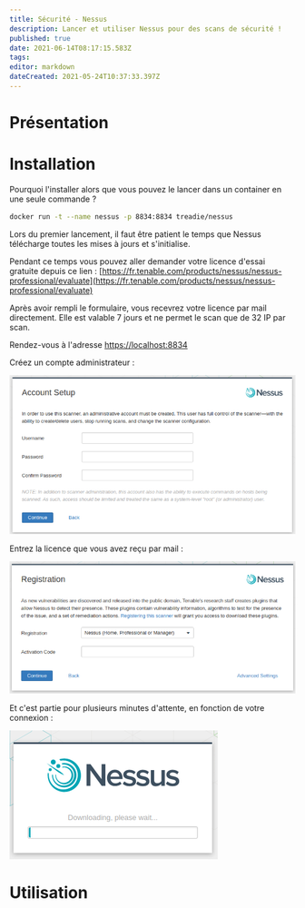 ```yaml
---
title: Sécurité - Nessus
description: Lancer et utiliser Nessus pour des scans de sécurité !
published: true
date: 2021-06-14T08:17:15.583Z
tags: 
editor: markdown
dateCreated: 2021-05-24T10:37:33.397Z
---
```


# Présentation

# Installation

Pourquoi l'installer alors que vous pouvez le lancer dans un container en une seule commande ?

```bash
docker run -t --name nessus -p 8834:8834 treadie/nessus
```

Lors du premier lancement, il faut être patient le temps que Nessus télécharge toutes les mises à jours et s'initialise.

Pendant ce temps vous pouvez aller demander votre licence d'essai gratuite depuis ce lien : [https://fr.tenable.com/products/nessus/nessus-professional/evaluate](https://fr.tenable.com/products/nessus/nessus-professional/evaluate)

Après avoir rempli le formulaire, vous recevrez votre licence par mail directement. Elle est valable 7 jours et ne permet le scan que de 32 IP par scan.

Rendez-vous à l'adresse [https://localhost:8834](https://localhost:8834)

Créez un compte administrateur :

![](/images/image_2021-05-11_144815.png)

Entrez la licence que vous avez reçu par mail :

![](/images/image_2021-05-11_144921.png)

Et c'est partie pour plusieurs minutes d'attente, en fonction de votre connexion :

![](/images/image_2021-05-11_150453.png)

# Utilisation